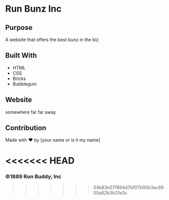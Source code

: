 # Run Bunz Inc

## Purpose
A website that offers the best bunz in the biz

## Built With
* HTML
* CSS
* Bricks
* Bubblegum

## Website
somewhere far far away

## Contribution
Made with ❤️ by [your name or is it my name]

<<<<<<< HEAD
=======

### ©️1889 Run Buddy, Inc 
>>>>>>> 04b83e57f894d7bf07b95b3ac6905a82b3b31e3c
